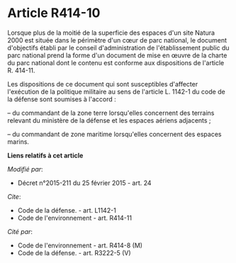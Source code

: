 # Article R414-10

Lorsque plus de la moitié de la superficie des espaces d'un site Natura 2000 est située dans le périmètre d'un cœur de parc
national, le document d'objectifs établi par le conseil d'administration de l'établissement public du parc national prend la
forme d'un document de mise en œuvre de la charte du parc national dont le contenu est conforme aux dispositions de l'article
R. 414-11.

Les dispositions de ce document qui sont susceptibles d'affecter l'exécution de la politique militaire au sens de l'article
L. 1142-1 du code de la défense sont soumises à l'accord :

– du commandant de la zone terre lorsqu'elles concernent des terrains relevant du ministère de la défense et les espaces
aériens adjacents ;

– du commandant de zone maritime lorsqu'elles concernent des espaces marins.

**Liens relatifs à cet article**

_Modifié par_:

  - Décret n°2015-211 du 25 février 2015 - art. 24

_Cite_:

  - Code de la défense. - art. L1142-1
  - Code de l'environnement - art. R414-11

_Cité par_:

  - Code de l'environnement - art. R414-8 (M)
  - Code de la défense. - art. R3222-5 (V)

